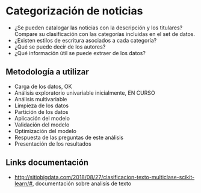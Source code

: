 # Categorización de noticias 

- ¿Se pueden catalogar las noticias con la descripción y los titulares? Compare su clasificación con las categorías incluidas en el set de datos.
- ¿Existen estilos de escritura asociados a cada categoría?
- ¿Qué se puede decir de los autores?
- ¿Qué información útil se puede extraer de los datos?

## Metodología a utilizar
- Carga de los datos, OK
- Análisis exploratorio univariable inicialmente, EN CURSO
- Análisis multivariable
- Limpieza de los datos
- Partición de los datos
- Aplicación del modelo
- Validación del modelo
- Optimización del modelo
- Respuesta de las preguntas de este análisis
- Presentación de los resultados

## Links documentación

- <http://sitiobigdata.com/2018/08/27/clasificacion-texto-multiclase-scikit-learn/#>, documentación sobre analisís de texto
